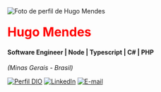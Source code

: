 <img align="left" padding="20px" alt="Foto de perfil de Hugo Mendes" src="https://avatars.githubusercontent.com/u/4334654?s=400&u=dbab4a87223c5ef061c4df50b8364663c619b491&v=4">
<h1> 
  <a href="https://www.linkedin.com/in/hugo-mendes-260333168/" style="color: #f00 !important; text-decoration: none; color: inherit;">
    <span>Hugo Mendes</span>
  </a>
</h1>

#### Software Engineer | Node | Typescript | C# | PHP
<i>(Minas Gerais - Brasil)</i>

[![Perfil DIO](https://img.shields.io/badge/-Meu%20Perfil%20na%20DIO-0077B5?style=for-the-badge&logo=gitbook&logoColor=white)](https://dio.me/users/hugomorais)
[![LinkedIn](https://img.shields.io/badge/linkedin-%230077B5.svg?style=for-the-badge&logo=linkedin&logoColor=white)](https://www.linkedin.com/in/hugo-mendes-260333168/)
[![E-mail](https://img.shields.io/badge/-Email-0077B5?style=for-the-badge&logo=microsoft-outlook&logoColor=white)](mailto:hugomoraismendes@gmail.com)
<br />
<br />
